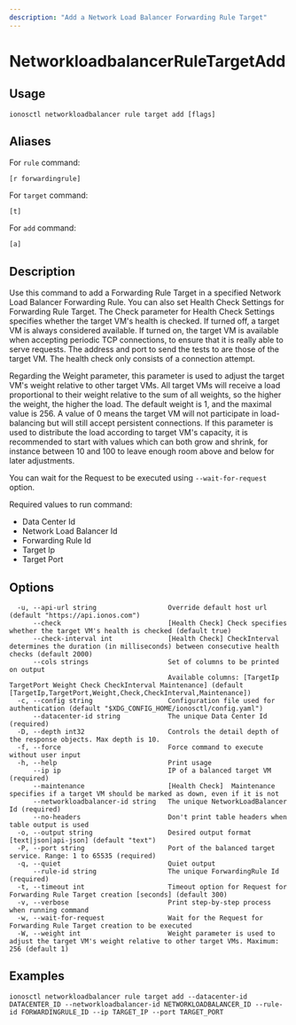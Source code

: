 ```yaml
---
description: "Add a Network Load Balancer Forwarding Rule Target"
---
```


# NetworkloadbalancerRuleTargetAdd

## Usage

```text
ionosctl networkloadbalancer rule target add [flags]
```

## Aliases

For `rule` command:

```text
[r forwardingrule]
```

For `target` command:

```text
[t]
```

For `add` command:

```text
[a]
```

## Description

Use this command to add a Forwarding Rule Target in a specified Network Load Balancer Forwarding Rule. You can also set Health Check Settings for Forwarding Rule Target. The Check parameter for Health Check Settings specifies whether the target VM's health is checked. If turned off, a target VM is always considered available. If turned on, the target VM is available when accepting periodic TCP connections, to ensure that it is really able to serve requests. The address and port to send the tests to are those of the target VM. The health check only consists of a connection attempt.

Regarding the Weight parameter, this parameter is used to adjust the target VM's weight relative to other target VMs. All target VMs will receive a load proportional to their weight relative to the sum of all weights, so the higher the weight, the higher the load. The default weight is 1, and the maximal value is 256. A value of 0 means the target VM will not participate in load-balancing but will still accept persistent connections. If this parameter is used to distribute the load according to target VM's capacity, it is recommended to start with values which can both grow and shrink, for instance between 10 and 100 to leave enough room above and below for later adjustments.

You can wait for the Request to be executed using `--wait-for-request` option.

Required values to run command:

* Data Center Id
* Network Load Balancer Id
* Forwarding Rule Id
* Target Ip
* Target Port

## Options

```text
  -u, --api-url string                  Override default host url (default "https://api.ionos.com")
      --check                           [Health Check] Check specifies whether the target VM's health is checked (default true)
      --check-interval int              [Health Check] CheckInterval determines the duration (in milliseconds) between consecutive health checks (default 2000)
      --cols strings                    Set of columns to be printed on output 
                                        Available columns: [TargetIp TargetPort Weight Check CheckInterval Maintenance] (default [TargetIp,TargetPort,Weight,Check,CheckInterval,Maintenance])
  -c, --config string                   Configuration file used for authentication (default "$XDG_CONFIG_HOME/ionosctl/config.yaml")
      --datacenter-id string            The unique Data Center Id (required)
  -D, --depth int32                     Controls the detail depth of the response objects. Max depth is 10.
  -f, --force                           Force command to execute without user input
  -h, --help                            Print usage
      --ip ip                           IP of a balanced target VM (required)
      --maintenance                     [Health Check]  Maintenance specifies if a target VM should be marked as down, even if it is not
      --networkloadbalancer-id string   The unique NetworkLoadBalancer Id (required)
      --no-headers                      Don't print table headers when table output is used
  -o, --output string                   Desired output format [text|json|api-json] (default "text")
  -P, --port string                     Port of the balanced target service. Range: 1 to 65535 (required)
  -q, --quiet                           Quiet output
      --rule-id string                  The unique ForwardingRule Id (required)
  -t, --timeout int                     Timeout option for Request for Forwarding Rule Target creation [seconds] (default 300)
  -v, --verbose                         Print step-by-step process when running command
  -w, --wait-for-request                Wait for the Request for Forwarding Rule Target creation to be executed
  -W, --weight int                      Weight parameter is used to adjust the target VM's weight relative to other target VMs. Maximum: 256 (default 1)
```

## Examples

```text
ionosctl networkloadbalancer rule target add --datacenter-id DATACENTER_ID --networkloadbalancer-id NETWORKLOADBALANCER_ID --rule-id FORWARDINGRULE_ID --ip TARGET_IP --port TARGET_PORT
```

